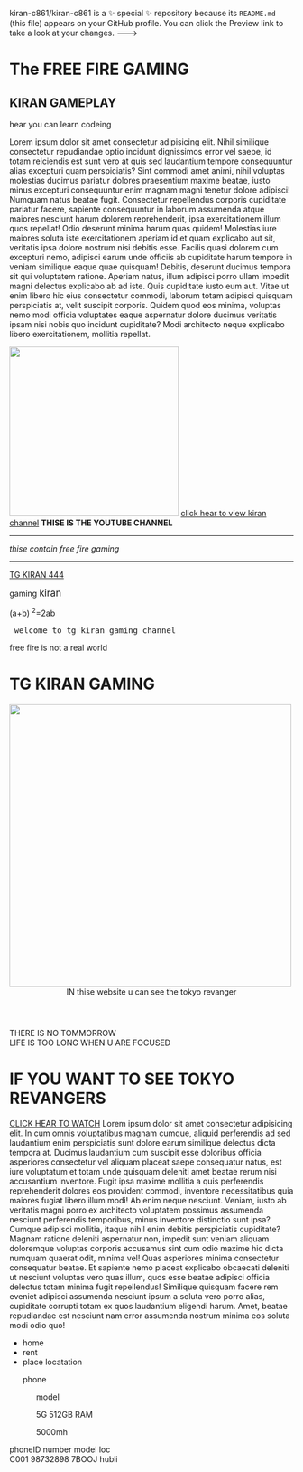 
kiran-c861/kiran-c861 is a ✨ special ✨ repository because its `README.md` (this file) appears on your GitHub profile.
You can click the Preview link to take a look at your changes.
--->
<!DOCTYPE html>
<html lang="en">
<head>
  <meta charset="UTF-8">
  <meta name="viewport" content="width=device-width, initial-scale=1.0">
  <title>welcome to kiran website </title>
</head>
<body>
  <!-- heading for the topic -->
  <h1>The FREE FIRE GAMING</h1>
  <H2>KIRAN GAMEPLAY</H2>
  <p>hear you can learn codeing </p>
  <p>Lorem ipsum dolor sit amet consectetur adipisicing elit. Nihil similique consectetur repudiandae optio incidunt dignissimos error vel saepe, id totam reiciendis est sunt vero at quis sed laudantium tempore consequuntur alias excepturi quam perspiciatis? Sint commodi amet animi, nihil voluptas molestias ducimus pariatur dolores praesentium maxime beatae, iusto minus excepturi consequuntur enim magnam magni tenetur dolore adipisci! Numquam natus beatae fugit. Consectetur repellendus corporis cupiditate pariatur facere, sapiente consequuntur in laborum assumenda atque maiores nesciunt harum dolorem reprehenderit, ipsa exercitationem illum quos repellat! Odio deserunt minima harum quas quidem! Molestias iure maiores soluta iste exercitationem aperiam id et quam explicabo aut sit, veritatis ipsa dolore nostrum nisi debitis esse. Facilis quasi dolorem cum excepturi nemo, adipisci earum unde officiis ab cupiditate harum tempore in veniam similique eaque quae quisquam! Debitis, deserunt ducimus tempora sit qui voluptatem ratione. Aperiam natus, illum adipisci porro ullam impedit magni delectus explicabo ab ad iste. Quis cupiditate iusto eum aut. Vitae ut enim libero hic eius consectetur commodi, laborum totam adipisci quisquam perspiciatis at, velit suscipit corporis. Quidem quod eos minima, voluptas nemo modi officia voluptates eaque aspernatur dolore ducimus veritatis ipsam nisi nobis quo incidunt cupiditate? Modi architecto neque explicabo libero exercitationem, mollitia repellat.</p>
  <img src="https://th.bing.com/th/id/OIP.qd6xVFRC1qxgR76wb4Y7FgHaHt?rs=1&pid=ImgDetMain" width="300px">
<a href="https://www.youtube.com/@tg_kiran4447">click hear to view kiran channel</a>
<b>THISE IS THE YOUTUBE CHANNEL</b>
<hr>
<i>thise contain free fire gaming </i>
<hr>
<u>TG KIRAN 444</u>
<p>gaming <big>kiran </big></p>
<p>(a+b) <sup>2</sup>=2ab</p>
<pre> welcome to tg kiran gaming channel</pre>
<p>free fire  is not a real world </p>
<h1>TG KIRAN GAMING</h1>
<!-- to input the images3 -->
<img src="https://images3.alphacoders.com/129/1298378.jpg"  width="500px">
 <header>IN thise website u can see the tokyo revanger </header>
 <main> THERE IS NO TOMMORROW</main>
 <FOoter>LIFE IS TOO LONG WHEN U ARE FOCUSED</FOoter>
 <h1>IF YOU WANT TO SEE TOKYO REVANGERS</h1>
 <!-- to link the another website -->
 <a href="https://hianime.to/#:~:text=HiAnime.to%20is%20a%20free%20site%20to%20watch%20anime%20and%20you" target="_blank">CLICK HEAR TO WATCH</a>
 Lorem ipsum dolor sit amet consectetur adipisicing elit. In cum omnis voluptatibus magnam cumque, aliquid perferendis ad sed laudantium enim perspiciatis sunt dolore earum similique delectus dicta tempora at. Ducimus laudantium cum suscipit esse doloribus officia asperiores consectetur vel aliquam placeat saepe consequatur natus, est iure voluptatum et totam unde quisquam deleniti amet beatae rerum nisi accusantium inventore. Fugit ipsa maxime mollitia a quis perferendis reprehenderit dolores eos provident commodi, inventore necessitatibus quia maiores fugiat libero illum modi! Ab enim neque nesciunt. Veniam, iusto ab veritatis magni porro ex architecto voluptatem possimus assumenda nesciunt perferendis temporibus, minus inventore distinctio sunt ipsa? Cumque adipisci mollitia, itaque nihil enim debitis perspiciatis cupiditate? Magnam ratione deleniti aspernatur non, impedit sunt veniam aliquam doloremque voluptas corporis accusamus sint cum odio maxime hic dicta numquam quaerat odit, minima vel! Quas asperiores minima consectetur consequatur beatae. Et sapiente nemo placeat explicabo obcaecati deleniti ut nesciunt voluptas vero quas illum, quos esse beatae adipisci officia delectus totam minima fugit repellendus! Similique quisquam facere rem eveniet adipisci assumenda nesciunt ipsum a soluta vero porro alias, cupiditate corrupti totam ex quos laudantium eligendi harum. Amet, beatae repudiandae est nesciunt nam error assumenda nostrum minima eos soluta modi odio quo!
<div>
 <ul title="HOME">
   <li>home</li>
   <li>rent</li>
   <li>place locatation</li>
</ul title="mobile">
<ol>phone </o>
<ol>model</ol>
<ol>5G 512GB RAM</ol>
<ol>5000mh</ol>
</div>
<div>
  <th>phoneID </th>
  <th>number </th>
  <th>model </th>
  <th>loc </th>
</div>  
<div>
  <tr>C001</tr>
  <tr>98732898</tr>
  <tr>7BOOJ</tr>
  <tr>hubli</tr>
</div>
</body> 
</html>
